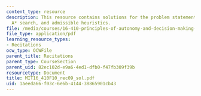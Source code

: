 ```yaml
---
content_type: resource
description: This resource contains solutions for the problem statements related to
  A* search, and admissible heuristics.
file: /media/courses/16-410-principles-of-autonomy-and-decision-making-fall-2010/1aeeda66f03c6e6b414438865901cb43_MIT16_410F10_rec09_sol.pdf
file_type: application/pdf
learning_resource_types:
- Recitations
ocw_type: OCWFile
parent_title: Recitations
parent_type: CourseSection
parent_uid: 82ec102d-e9a6-4ed1-dfb0-f47fb309f39b
resourcetype: Document
title: MIT16_410F10_rec09_sol.pdf
uid: 1aeeda66-f03c-6e6b-4144-38865901cb43
---
```


